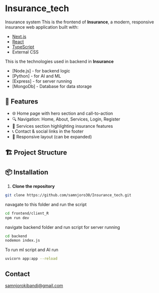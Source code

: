 # Insurance_tech
Insurance system
This is the frontend of **Insurance**, a modern, responsive insurance web application built with:

- [Next.js](https://nextjs.org/)
- [React](https://reactjs.org/)
- [TypeScript](https://www.typescriptlang.org/)
- External CSS

This is the technologies used in backend in **Insurance**

- [Node.js] - for backend logic
- [Python] - for AI and ML 
- [Express] - for server running
- [MongoDb] - Database for data storage

## 🚀 Features

- 🌐 Home page with hero section and call-to-action
- 🔍 Navigation: Home, About, Services, Login, Register
- 💼 Services section highlighting insurance features
- 📞 Contact & social links in the footer
- 📱 Responsive layout (can be expanded)

## 🏗️ Project Structure


## 📦 Installation

1. **Clone the repository**

```bash
git clone https://github.com/samnjoro30/Insurance_tech.git

```
navagate to this folder and run the script
```bash
cd frontend/client_R
npm run dev
```
navigate backend folder and run script for server running
```bash
cd backend
nodemon index.js
```

To run ml script and AI run
```bash
uvicorn app:app --reload
```

## Contact 
samnjorokibandi@gmail.com